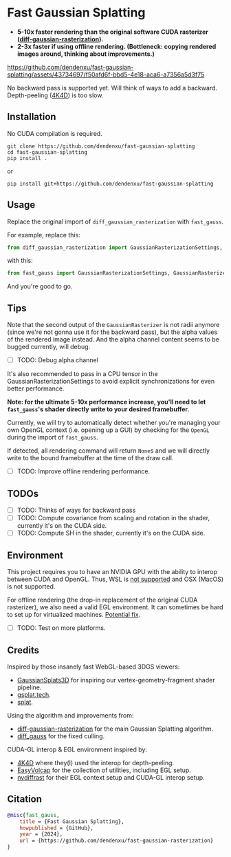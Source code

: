 # Fast Gaussian Splatting

- **5-10x faster rendering than the original software CUDA rasterizer ([diff-gaussian-rasterization](https://github.com/graphdeco-inria/diff-gaussian-rasterization)).**
- **2-3x faster if using offline rendering. (Bottleneck: copying rendered images around, thinking about improvements.)**

https://github.com/dendenxu/fast-gaussian-splatting/assets/43734697/f50afd6f-bbd5-4e18-aca6-a7356a5d3f75

No backward pass is supported yet. 
Will think of ways to add a backward. 
Depth-peeling ([4K4D](https://zju3dv.github.io/4k4d)) is too slow.

## Installation

No CUDA compilation is required.

```shell
git clone https://github.com/dendenxu/fast-gaussian-splatting
cd fast-gaussian-splatting
pip install .
```

or

```shell
pip install git+https://github.com/dendenxu/fast-gaussian-splatting
```

## Usage

Replace the original import of `diff_gaussian_rasterization` with `fast_gauss`.

For example, replace this:

```python
from diff_gaussian_rasterization import GaussianRasterizationSettings, GaussianRasterizer
```

with this:

```python
from fast_gauss import GaussianRasterizationSettings, GaussianRasterizer
```

And you're good to go.

## Tips

Note that the second output of the `GaussianRasterizer` is not radii anymore (since we're not gonna use it for the backward pass), but the alpha values of the rendered image instead.
And the alpha channel content seems to be bugged currently, will debug.

- [ ] TODO: Debug alpha channel

It's also recommended to pass in a CPU tensor in the GaussianRasterizationSettings to avoid explicit synchronizations for even better performance.

**Note: for the ultimate 5-10x performance increase, you'll need to let `fast_gauss`'s shader directly write to your desired framebuffer.**

Currently, we will try to automatically detect whether you're managing your own OpenGL context (i.e. opening up a GUI) by checking for the `OpenGL` during the import of `fast_gauss`.

If detected, all rendering command will return `None`s and we will directly write to the bound framebuffer at the time of the draw call.

- [ ] TODO: Improve offline rendering performance.

## TODOs

- [ ] TODO: Thinks of ways for backward pass
- [ ] TODO: Compute covariance from scaling and rotation in the shader, currently it's on the CUDA side.
- [ ] TODO: Compute SH in the shader, currently it's on the CUDA side.

## Environment

This project requires you to have an NVIDIA GPU with the ability to interop between CUDA and OpenGL.
Thus, WSL is [not supported](https://docs.nvidia.com/cuda/wsl-user-guide/index.html#features-not-yet-supported) and OSX (MacOS) is not supported.

For offline rendering (the drop-in replacement of the original CUDA rasterizer), we also need a valid EGL environment.
It can sometimes be hard to set up for virtualized machines. [Potential fix](https://github.com/zju3dv/4K4D/issues/27#issuecomment-2026747401).

- [ ] TODO: Test on more platforms.

## Credits

Inspired by those insanely fast WebGL-based 3DGS viewers:

- [GaussianSplats3D](https://github.com/mkkellogg/GaussianSplats3D) for inspiring our vertex-geometry-fragment shader pipeline.
- [gsplat.tech](https://gsplat.tech/).
- [splat](https://github.com/antimatter15/splat).

Using the algorithm and improvements from:

- [diff-gaussian-rasterization](https://github.com/graphdeco-inria/diff-gaussian-rasterization) for the main Gaussian Splatting algorithm.
- [diff_gauss](https://github.com/dendenxu/diff-gaussian-rasterization) for the fixed culling.

CUDA-GL interop & EGL environment inspired by:

- [4K4D](https://zju3dv.github.io/4k4d) where they(I) used the interop for depth-peeling.
- [EasyVolcap](https://github.com/zju3dv/EasyVolcap) for the collection of utilities, including EGL setup.
- [nvdiffrast](https://nvlabs.github.io/nvdiffrast) for their EGL context setup and CUDA-GL interop setup.

## Citation

```bibtex
@misc{fast_gauss,  
    title = {Fast Gaussian Splatting},
    howpublished = {GitHub},  
    year = {2024},
    url = {https://github.com/dendenxu/fast-gaussian-rasterization}
}
```
